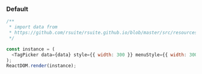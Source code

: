 ### Default

<!--start-code-->

```js
/**
 * import data from
 * https://github.com/rsuite/rsuite.github.io/blob/master/src/resources/data/users.js
 */

const instance = (
  <TagPicker data={data} style={{ width: 300 }} menuStyle={{ width: 300 }} />
);
ReactDOM.render(instance);
```

<!--end-code-->
